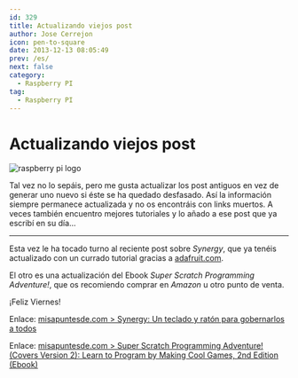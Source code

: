 ```yaml
---
id: 329
title: Actualizando viejos post
author: Jose Cerrejon
icon: pen-to-square
date: 2013-12-13 08:05:49
prev: /es/
next: false
category:
  - Raspberry PI
tag:
  - Raspberry PI
---
```


# Actualizando viejos post

![raspberry pi logo](/images/r_pi.jpg)

Tal vez no lo sepáis, pero me gusta actualizar los post antiguos en vez de generar uno nuevo si éste se ha quedado desfasado. Así la información siempre permanece actualizada y no os encontráis con links muertos. A veces también encuentro mejores tutoriales y lo añado a ese post que ya escribí en su día...

- - -
Esta vez le ha tocado turno al reciente post sobre *Synergy*, que ya tenéis actualizado con un currado tutorial gracias a [adafruit.com](http://adafruit.com).

El otro es una actualización del Ebook *Super Scratch Programming Adventure!*, que os recomiendo comprar en *Amazon* u otro punto de venta.

¡Feliz Viernes!

Enlace: [misapuntesde.com > Synergy: Un teclado y ratón para gobernarlos a todos](/post.php?id=322)

Enlace: [misapuntesde.com > Super Scratch Programming Adventure! (Covers Version 2): Learn to Program by Making Cool Games, 2nd Edition (Ebook)](/post.php?id=218)